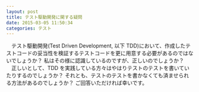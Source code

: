 ```yaml
---
layout: post
title: テスト駆動開発に関する疑問
date: 2015-03-05 11:50:34
categories: テスト
---
```

<p>　テスト駆動開発(Test Driven Development, 以下 TDD)において、作成したテストコードの妥当性を検証するテストコードを更に用意する必要があるのではないでしょうか？ 私はその様に認識しているのですが、正しいのでしょうか？<br>
　正しいとして、TDD を実践している方々はやはりテストのテストを書いていたりするのでしょうか？ それとも、テストのテストを書かなくても済ませられる方法があるのでしょうか？ ご回答いただければ幸いです。</p>
